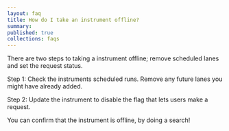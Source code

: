 ```yaml
---
layout: faq
title: How do I take an instrument offline?
summary:
published: true
collections: faqs
---
```


There are two steps to taking a instrument offline; remove scheduled lanes and set the request status.

Step 1: Check the instruments scheduled runs. Remove any future lanes you might have already added.

Step 2: Update the instrument to disable the flag that lets users make a request.

You can confirm that the instrument is offline, by doing a search!
